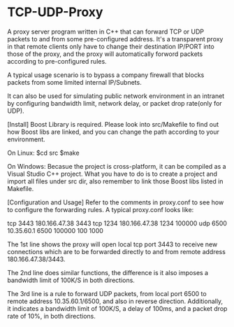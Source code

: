 # TCP-UDP-Proxy
A proxy server program written in C++ that can forward TCP or UDP packets to and from some pre-configured address. It's a transparent proxy in that remote clients only have to change their destination IP/PORT into those of the proxy, and the proxy will automatically forword packets according to pre-configured rules.

A typical usage scenario is to bypass a company firewall that blocks packets from some limited internal IP/Subnets.

It can also be used for simulating public network environment in an intranet by configuring bandwidth limit, network delay, or packet drop rate(only for UDP).

[Install]
Boost Library is required. Please look into src/Makefile to find out how Boost libs are linked, and you can change the path according to your environment.

On Linux:
$cd src
$make

On Windows:
Becasue the project is cross-platform, it can be compiled as a Visual Studio C++ project. What you have to do is to create a project and import all files under src dir, also remember to link those Boost libs listed in Makefile.

[Configuration and Usage]
Refer to the comments in proxy.conf to see how to configure the forwarding rules.
A typical proxy.conf looks like:

tcp 3443 180.166.47.38 3443 
tcp 1234 180.166.47.38 1234 100000
udp 6500 10.35.60.1 6500 100000 100 1000

The 1st line shows the proxy will open local tcp port 3443 to receive new connections which are to be forwarded directly to  and from remote address 180.166.47.38/3443.

The 2nd line does similar functions, the difference is it also imposes a bandwidth limit of 100K/S in both directions.

The 3rd line is a rule to forward UDP packets, from local port 6500 to remote address 10.35.60.1/6500, and also in reverse direction. Additionally, it indicates a bandwidth limit of 100K/S, a delay of 100ms, and a packet drop rate of 10%, in both directions.


